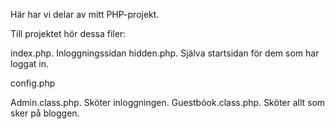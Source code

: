 Här har vi delar av mitt PHP-projekt.


Till projektet hör dessa filer:

index.php. Inloggningssidan
hidden.php. Själva startsidan för dem som har loggat in.

config.php

Admin.class.php. Sköter inloggningen.
Guestbóok.class.php. Sköter allt som sker på bloggen.


